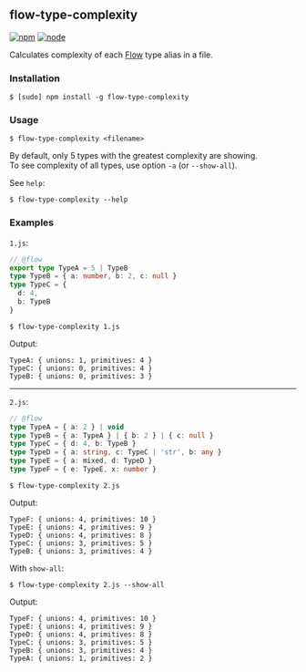 ## flow-type-complexity

[![npm](https://img.shields.io/npm/v/flow-type-complexity.svg)](https://www.npmjs.com/package/flow-type-complexity)
[![node](https://img.shields.io/node/v/flow-type-complexity.svg)](https://github.com/Bannerets/flow-type-complexity)

Calculates complexity of each [Flow](https://flow.org/) type alias in a file.  

### Installation

```console
$ [sudo] npm install -g flow-type-complexity
```

### Usage

```console
$ flow-type-complexity <filename>
```

By default, only 5 types with the greatest complexity are showing.  
To see complexity of all types, use option `-a` (or `--show-all`).

See `help`:

```console
$ flow-type-complexity --help
```

### Examples

`1.js`:

```typescript
// @flow
export type TypeA = 5 | TypeB
type TypeB = { a: number, b: 2, c: null }
type TypeC = {
  d: 4,
  b: TypeB
}
```

```console
$ flow-type-complexity 1.js
```

Output:
```
TypeA: { unions: 1, primitives: 4 }
TypeC: { unions: 0, primitives: 4 }
TypeB: { unions: 0, primitives: 3 }
```

---

`2.js`:

```typescript
// @flow
type TypeA = { a: 2 } | void
type TypeB = { a: TypeA } | { b: 2 } | { c: null }
type TypeC = { d: 4, b: TypeB }
type TypeD = { a: string, c: TypeC | 'str', b: any }
type TypeE = { a: mixed, d: TypeD }
type TypeF = { e: TypeE, x: number }
```

```console
$ flow-type-complexity 2.js
```

Output:
```
TypeF: { unions: 4, primitives: 10 }
TypeE: { unions: 4, primitives: 9 }
TypeD: { unions: 4, primitives: 8 }
TypeC: { unions: 3, primitives: 5 }
TypeB: { unions: 3, primitives: 4 }
```

With `show-all`:

```console
$ flow-type-complexity 2.js --show-all
```

Output:
```
TypeF: { unions: 4, primitives: 10 }
TypeE: { unions: 4, primitives: 9 }
TypeD: { unions: 4, primitives: 8 }
TypeC: { unions: 3, primitives: 5 }
TypeB: { unions: 3, primitives: 4 }
TypeA: { unions: 1, primitives: 2 }
```
